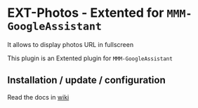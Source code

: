 # EXT-Photos - Extented for `MMM-GoogleAssistant`

It allows to display photos URL in fullscreen

This plugin is an Extented plugin for `MMM-GoogleAssistant`

## Installation / update / configuration

Read the docs in [wiki](https://wiki.bugsounet.fr/EXT-Photos)
